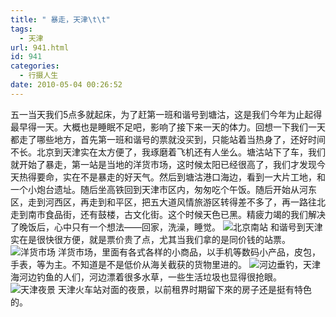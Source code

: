 ```yaml
---
title: " 暴走，天津\t\t"
tags:
  - 天津
url: 941.html
id: 941
categories:
  - 行摄人生
date: 2010-05-04 00:26:52
---
```


五一当天我们5点多就起床，为了赶第一班和谐号到塘沽，这是我们今年为止起得最早得一天。大概也是睡眠不足吧，影响了接下来一天的体力。回想一下我们一天都走了哪些地方，首先第一班和谐号的票就没买到，只能站着当热身了，还好时间不长。北京到天津实在太方便了，我琢磨着飞机还有人坐么。塘沽站下了车，我们就开始了暴走，第一站是当地的洋货市场，这时候太阳已经很高了，我们才发现今天热得要命，实在不是暴走的好天气。然后到塘沽港口海边，看到一大片工地，和一个小炮台遗址。随后坐高铁回到天津市区内，匆匆吃个午饭。随后开始从河东区，走到河西区，再走到和平区，把五大道风情旅游区转得差不多了，再一路往北走到南市食品街，还有鼓楼，古文化街。这个时候天色已黑。精疲力竭的我们解决了晚饭后，心中只有一个想法——回家，洗澡，睡觉。 ![北京南站](../../../images/2010/05/img_4869.jpg "北京南站") 和谐号到天津实在是很快很方便，就是票价贵了点，尤其当我们拿的是同价钱的站票。 ![洋货市场](../../../images/2010/05/img_4878.jpg "洋货市场") 洋货市场，里面有各式各样的小商品，以手机等数码小产品，皮包，手表，等为主。不知道是不是低价从海关截获的货物里进的。 ![河边垂钓，天津](../../../images/2010/05/img_4901.jpg "河边垂钓，天津") 海河边钓鱼的人们，河边漂着很多水草，一些生活垃圾也显得很抢眼。 ![天津夜景](../../../images/2010/05/e5a4a9e6b4a5e5a49ce699af.jpg "天津夜景") 天津火车站对面的夜景，以前租界时期留下來的房子还是挺有特色的。